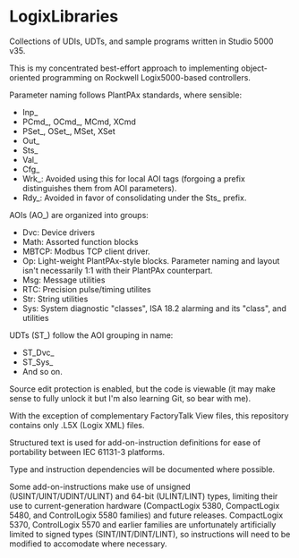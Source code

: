 # LogixLibraries

Collections of UDIs, UDTs, and sample programs written in Studio 5000 v35.

This is my concentrated best-effort approach to implementing object-oriented programming on Rockwell Logix5000-based controllers.

Parameter naming follows PlantPAx standards, where sensible:
- Inp_
- PCmd_, OCmd_, MCmd, XCmd
- PSet_, OSet_, MSet, XSet
- Out_
- Sts_
- Val_
- Cfg_
- Wrk_: Avoided using this for local AOI tags (forgoing a prefix distinguishes them from AOI parameters).
- Rdy_: Avoided in favor of consolidating under the Sts_ prefix.

AOIs (AO_) are organized into groups:
- Dvc: Device drivers
- Math: Assorted function blocks
- MBTCP: Modbus TCP client driver.
- Op: Light-weight PlantPAx-style blocks. Parameter naming and layout isn't necessarily 1:1 with their PlantPAx counterpart. 
- Msg: Message utilities
- RTC: Precision pulse/timing utilites
- Str: String utilities
- Sys: System diagnostic "classes", ISA 18.2 alarming and its "class",  and utilities

UDTs (ST_) follow the AOI grouping in name:
- ST_Dvc_
- ST_Sys_
- And so on.

Source edit protection is enabled, but the code is viewable (it may make sense to fully unlock it but I'm also learning Git, so bear with me).

With the exception of complementary FactoryTalk View files, this repository contains only .L5X (Logix XML) files.

Structured text is used for add-on-instruction definitions for ease of portability between IEC 61131-3 platforms.

Type and instruction dependencies will be documented where possible.

Some add-on-instructions make use of unsigned (USINT/UINT/UDINT/ULINT) and 64-bit (ULINT/LINT) types, limiting their use to current-generation hardware (CompactLogix 5380, CompactLogix 5480, and ControlLogix 5580 families) and future releases. CompactLogix 5370, ControlLogix 5570 and earlier families are unfortunately artificially limited to signed types (SINT/INT/DINT/LINT), so instructions will need to be modified to accomodate where necessary.
